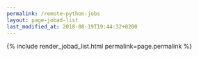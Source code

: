 ```yaml
---
permalink: /remote-python-jobs
layout: page-jobad-list
last_modified_at: 2018-08-19T19:44:32+0200
---
```

{% include render_jobad_list.html permalink=page.permalink %}
